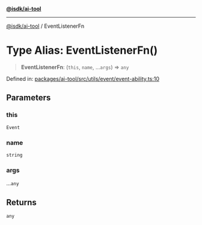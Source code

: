 [**@isdk/ai-tool**](../README.md)

***

[@isdk/ai-tool](../globals.md) / EventListenerFn

# Type Alias: EventListenerFn()

> **EventListenerFn**: (`this`, `name`, ...`args`) => `any`

Defined in: [packages/ai-tool/src/utils/event/event-ability.ts:10](https://github.com/isdk/ai-tool.js/blob/760349925bceb5de6b4188926a13bfb3f0ce4ced/src/utils/event/event-ability.ts#L10)

## Parameters

### this

`Event`

### name

`string`

### args

...`any`

## Returns

`any`
